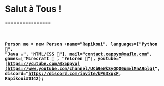 # Salut à Tous !
================

 ### <code> <p>Person me = new Person (name="Rapikoui", languages=["Python 🐍", "Java ☕", "HTML/CSS 👾"], mail="contact.xappyo@mailo.com", games=["Minecraft 🍎 , "Veloren 🌳"], youtube="[https://youtube.com/@xappyo](https://www.youtube.com/channel/UCb9eWkSyOQQ0umwlMnA9plg)", discord="https://discord.com/invite/kP63xqxF, Rapikoui#0142); </p> </code>
